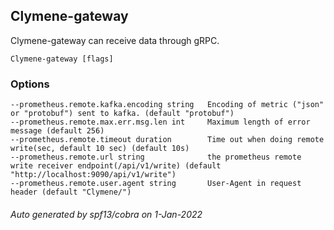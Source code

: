 ## Clymene-gateway

Clymene-gateway can receive data through gRPC.

```
Clymene-gateway [flags]
```

### Options

```
--prometheus.remote.kafka.encoding string   Encoding of metric ("json" or "protobuf") sent to kafka. (default "protobuf")
--prometheus.remote.max.err.msg.len int     Maximum length of error message (default 256)
--prometheus.remote.timeout duration        Time out when doing remote write(sec, default 10 sec) (default 10s)
--prometheus.remote.url string              the prometheus remote write receiver endpoint(/api/v1/write) (default "http://localhost:9090/api/v1/write")
--prometheus.remote.user.agent string       User-Agent in request header (default "Clymene/")
```

###### Auto generated by spf13/cobra on 1-Jan-2022
